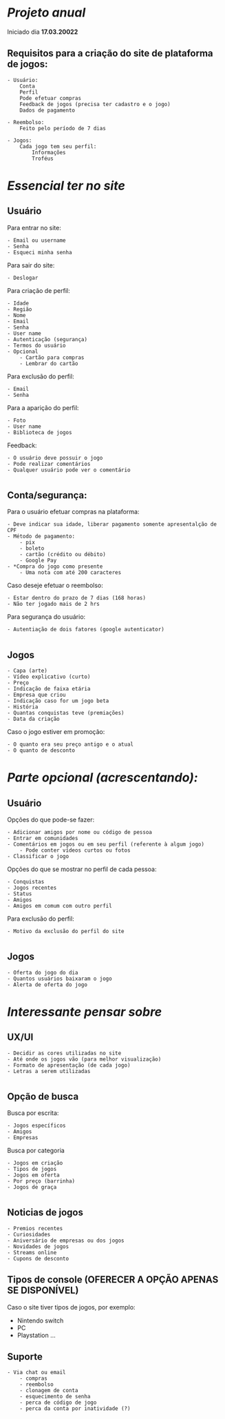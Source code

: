# *Projeto anual*
Iniciado dia **17.03.20022**

## **Requisitos para a criação do site de plataforma de jogos:**
```
- Usuário:
    Conta
    Perfil
    Pode efetuar compras
    Feedback de jogos (precisa ter cadastro e o jogo)
    Dados de pagamento
    
- Reembolso:
    Feito pelo período de 7 dias 

- Jogos:
    Cada jogo tem seu perfil:
        Informações
        Troféus
```
# *Essencial ter no site*
## **Usuário**
Para entrar no site:
```
- Email ou username 
- Senha
- Esqueci minha senha
```
Para sair do site:
```
- Deslogar 
```

Para criação de perfil:
```
- Idade
- Região
- Nome 
- Email
- Senha
- User name
- Autenticação (segurança)
- Termos do usuário
- Opcional
    - Cartão para compras 
    - Lembrar do cartão
```

Para exclusão do perfil:
```
- Email
- Senha
```

Para a aparição do perfil:
```
- Foto 
- User name
- Biblioteca de jogos 
```

Feedback:
```
- O usuário deve possuir o jogo 
- Pode realizar comentários
- Qualquer usuário pode ver o comentário
```

#
## **Conta/segurança:**
Para o usuário efetuar compras na plataforma:
```
- Deve indicar sua idade, liberar pagamento somente apresentalção de CPF
- Método de pagamento:
    - pix
    - boleto
    - cartão (crédito ou débito)
    - Google Pay
- *Compra do jogo como presente 
    - Uma nota com até 200 caracteres
```
Caso deseje efetuar o reembolso:
```
- Estar dentro do prazo de 7 dias (168 horas)
- Não ter jogado mais de 2 hrs
```
Para segurança do usuário:
```
- Autentiação de dois fatores (google autenticator)
```
#
## **Jogos**
```
- Capa (arte)
- Vídeo explicativo (curto)
- Preço
- Indicação de faixa etária
- Empresa que criou
- Indicação caso for um jogo beta
- História 
- Quantas conquistas teve (premiações)
- Data da criação
```
Caso o jogo estiver em promoção:
```
- O quanto era seu preço antigo e o atual
- O quanto de desconto 
```

# *Parte opcional (acrescentando):*
## Usuário
Opções do que pode-se fazer:
```
- Adicionar amigos por nome ou código de pessoa
- Entrar em comunidades
- Comentários em jogos ou em seu perfil (referente à algum jogo)
    - Pode conter vídeos curtos ou fotos
- Classificar o jogo 
```

Opções do que se mostrar no perfil de cada pessoa:
```
- Conquistas
- Jogos recentes
- Status
- Amigos
- Amigos em comum com outro perfil
```

Para exclusão do perfil:
```
- Motivo da exclusão do perfil do site
```

#
## Jogos
```
- Oferta do jogo do dia
- Quantos usuários baixaram o jogo
- Alerta de oferta do jogo
```

# *Interessante pensar sobre*
## UX/UI
```
- Decidir as cores utilizadas no site 
- Até onde os jogos vão (para melhor visualização)
- Formato de apresentação (de cada jogo)
- Letras a serem utilizadas
```
#
## Opção de busca
Busca por escrita:
```
- Jogos específicos
- Amigos
- Empresas 
```
Busca por categoria
```
- Jogos em criação
- Tipos de jogos
- Jogos em oferta
- Por preço (barrinha)
- Jogos de graça
```

#
## Noticias de jogos
```
- Premios recentes
- Curiosidades
- Aniversário de empresas ou dos jogos
- Novidades de jogos
- Streams online
- Cupons de desconto
```

## Tipos de console (OFERECER A OPÇÃO APENAS SE DISPONÍVEL)
Caso o site tiver tipos de jogos, por exemplo:
- Nintendo switch
- PC
- Playstation ...

## Suporte
```
- Via chat ou email
    - compras
    - reembolso 
    - clonagem de conta
    - esquecimento de senha
    - perca de código de jogo 
    - perca da conta por inatividade (?)
```